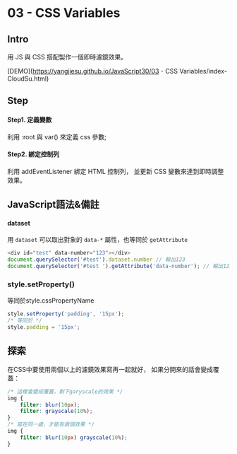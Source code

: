 # **03 - CSS Variables**

## **Intro**

用 JS 與 CSS 搭配製作一個即時濾鏡效果。

[DEMO](https://yangjiesu.github.io/JavaScript30/03 - CSS Variables/index-CloudSu.html)

## **Step**

#### Step1. 定義變數
利用 :root 與 var() 來定義 css 參數;

#### Step2. 綁定控制列
利用 addEventListener 綁定 HTML 控制列，
並更新 CSS 變數來達到即時調整效果。

## **JavaScript語法&備註**
#### **dataset**
用 `dataset` 可以取出對象的 `data-*` 屬性，也等同於 `getAttribute`
````javascript
<div id="test" data-number="123"></div>
document.querySelector('#test').dataset.number // 輸出123
document.querySelector('#test ').getAttribute('data-number'); // 輸出123
````

### **style.setProperty()**
等同於style.cssPropertyName
````javascript
style.setProperty('padding', '15px');
/* 等同於 */
style.padding = '15px';
````

## 探索
在CSS中要使用兩個以上的濾鏡效果寫再一起就好，
如果分開來的話會變成覆蓋：
````css
/* 這樣會變成覆蓋，剩下garyscale的效果 */
img {
    filter: blur(10px);
    filter: grayscale(10%);
}
/* 寫在同一處，才能有兩個效果 */
img {
    filter: blur(10px) grayscale(10%);
}
````
